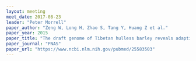 ```yaml
---
layout: meeting
meet_date: 2017-08-23
leader: "Peter Morrell"
paper_author: "Zeng W, Long H, Zhao S, Tang Y, Huang Z et al."
paper_year: 2015
paper_title: "The draft genome of Tibetan hulless barley reveals adaptive patterns to the high stressful Tibetan Plateau"
paper_journal: "PNAS"
paper_url: "https://www.ncbi.nlm.nih.gov/pubmed/25583503"
---
```

